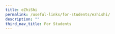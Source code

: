 ```yaml
---
title: eZhiShi
permalink: /useful-links/for-students/ezhishi/
description: ""
third_nav_title: For Students
---
```

